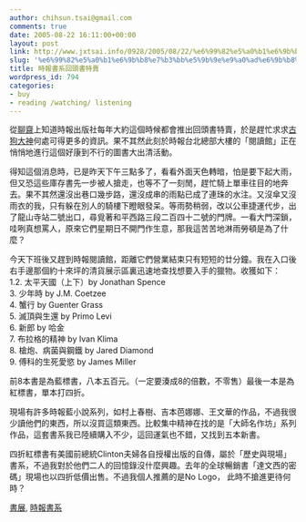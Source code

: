 ```yaml
---
author: chihsun.tsai@gmail.com
comments: true
date: 2005-08-22 16:11:00+00:00
layout: post
link: http://www.jxtsai.info/0928/2005/08/22/%e6%99%82%e5%a0%b1%e6%9b%b8%e7%b3%bb%e5%9b%9e%e9%a0%ad%e6%9b%b8%e7%89%b9%e8%b3%a3/
slug: '%e6%99%82%e5%a0%b1%e6%9b%b8%e7%b3%bb%e5%9b%9e%e9%a0%ad%e6%9b%b8%e7%89%b9%e8%b3%a3'
title: 時報書系回頭書特賣
wordpress_id: 794
categories:
- buy
- reading /watching/ listening
---
```


從[聊齋](http://www.jxtsai.info/blog/)上知道時報出版社每年大約這個時候都會推出回頭書特賣，於是趕忙求求[古狗大神](http://www.jxtsai.info/blog/)何處可得更多的資訊。果不其然此刻於時報台北總部大樓的「閱讀館」正在悄悄地進行這個好康到不行的圖書大出清活動。  
  
得知這個消息時，已是昨天下午三點多了，看看外面天色轉暗，怕是要下起大雨，但又恐這些庫存書先一步被人搶走，也等不了一刻閒，趕忙騎上單車往目的地奔去。果不其然還沒出巷口幾步路，還沒成串的雨點已成了連珠的水注。又沒傘又沒雨衣的我，只有躲在別人的騎樓下瞪眼發呆。等雨勢稍弱，改以公車捷運代步，出了龍山寺站二號出口，尋覓著和平西路三段二百四十二號的門牌。一看大門深鎖，哇咧真想罵人，原來它們星期日不開門作生意，那我這苦苦地淋雨勞頓是為了什麼？  
  
今天下班後又趕到時報閱讀館，距離它們營業結束只有短短的廿分鐘。我在入口後右手邊那個約十來坪的清貨展示區裏迅速地查找想要入手的獵物。收獲如下：  
1.2. 太平天國（上下）by Jonathan Spence  
3. 少年時 by J.M. Coetzee  
4. 蟹行 by Guenter Grass  
5. 滅頂與生還 by Primo Levi  
6. 新郎 by 哈金  
7. 布拉格的精神 by Ivan Klima  
8. 槍炮、病菌與鋼鐵 by Jared Diamond  
9. 傅科的生死愛慾 by James Miller  
  
前8本書是為藍標書，八本五百元。（一定要湊成8的倍數，不零售）最後一本是為紅標書，單本打四折。  
  
現場有許多時報藍小說系列，如村上春樹、吉本芭娜娜、王文華的作品，不過我很少讀他們的東西，所以沒買這類東西。比較集中精神在找的是「大師名作坊」系列作品，這套書系我已陸續購入不少，這回運氣也不錯，又找到五本新書。  
  
四折紅標書有美國前總統Clinton夫婦各自授權出版的自傳，屬於「歷史與現場」書系，不過我對於他們二人的回憶錄沒什麼興趣。去年的全球暢銷書「達文西的密碼」現場也以四折低價出售。不過我個人推薦的是No Logo， 此時不搶進更待何時？  
  
[書展](http://www.jxtsai.info/blog/), [時報書系](http://www.jxtsai.info/blog/)
